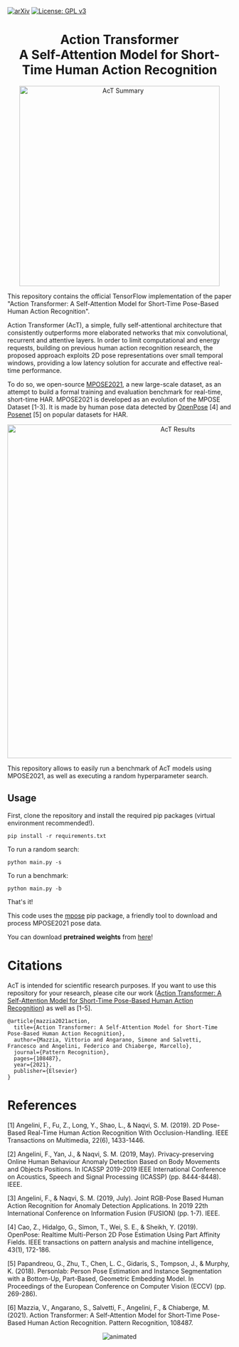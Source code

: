 [![arXiv](http://img.shields.io/badge/arXiv-2001.09136-B31B1B.svg)](https://arxiv.org/abs/2107.00606)
[![License: GPL v3](https://img.shields.io/badge/License-GPLv3-blue.svg)](https://www.gnu.org/licenses/gpl-3.0)
<h1 align="center">  Action Transformer <br> A Self-Attention Model for Short-Time Human Action Recognition
</h1>

<p align="center">
  <img src="https://ars.els-cdn.com/content/image/1-s2.0-S0031320321006634-gr1_lrg.jpg" alt="AcT Summary" width="450"/>
</p>

This repository contains the official TensorFlow implementation of the paper "Action Transformer: A Self-Attention Model for Short-Time Pose-Based Human Action Recognition".

Action Transformer (AcT), a simple, fully self-attentional architecture that consistently outperforms more elaborated networks that mix convolutional, recurrent and attentive layers. In order to limit computational and energy requests, building on previous human action recognition research, the proposed approach exploits 2D pose representations over small temporal windows, providing a low latency solution for accurate and effective real-time performance. 

To do so, we open-source [MPOSE2021](https://github.com/PIC4SeRCentre/MPOSE2021), a new large-scale dataset, as an attempt to build a formal training and evaluation benchmark for real-time, short-time HAR. MPOSE2021 is developed as an evolution of the MPOSE Dataset [1-3]. It is made by human pose data detected by 
[OpenPose](https://github.com/CMU-Perceptual-Computing-Lab/openpose) [4] and [Posenet](https://github.com/google-coral/project-posenet/tree/master/models) [5]
on popular datasets for HAR.

<p align="center">
  <img src="https://ars.els-cdn.com/content/image/1-s2.0-S0031320321006634-gr6_lrg.jpg" alt="AcT Results" width="750"/>
</p>

This repository allows to easily run a benchmark of AcT models using MPOSE2021, as well as executing a random hyperparameter search. 

## Usage
First, clone the repository and install the required pip packages (virtual environment recommended!).

```
pip install -r requirements.txt
```

To run a random search:
```
python main.py -s
```

To run a benchmark:
```
python main.py -b
```

That's it!

This code uses the [mpose](https://pypi.org/project/mpose/) pip package, a friendly tool to download and process MPOSE2021 pose data.

You can download **pretrained weights** from [here](https://drive.google.com/file/d/1NRMg3BWEDHC7aqCLp1mIUxYjuqPsQ8Ty/view?usp=sharing)!

# Citations
AcT is intended for scientific research purposes.
If you want to use this repository for your research, please cite our work ([Action Transformer: A Self-Attention Model for Short-Time Pose-Based Human Action Recognition](https://arxiv.org/abs/2107.00606)) as well as [1-5].

```
@article{mazzia2021action,
  title={Action Transformer: A Self-Attention Model for Short-Time Pose-Based Human Action Recognition},
  author={Mazzia, Vittorio and Angarano, Simone and Salvetti, Francesco and Angelini, Federico and Chiaberge, Marcello},
  journal={Pattern Recognition},
  pages={108487},
  year={2021},
  publisher={Elsevier}
}
```

# References
[1] Angelini, F., Fu, Z., Long, Y., Shao, L., & Naqvi, S. M. (2019). 2D Pose-Based Real-Time Human Action Recognition With Occlusion-Handling. IEEE Transactions on Multimedia, 22(6), 1433-1446.

[2] Angelini, F., Yan, J., & Naqvi, S. M. (2019, May). Privacy-preserving Online Human Behaviour Anomaly Detection Based on Body Movements and Objects Positions. In ICASSP 2019-2019 IEEE International Conference on Acoustics, Speech and Signal Processing (ICASSP) (pp. 8444-8448). IEEE.

[3] Angelini, F., & Naqvi, S. M. (2019, July). Joint RGB-Pose Based Human Action Recognition for Anomaly Detection Applications. In 2019 22th International Conference on Information Fusion (FUSION) (pp. 1-7). IEEE.

[4] Cao, Z., Hidalgo, G., Simon, T., Wei, S. E., & Sheikh, Y. (2019). OpenPose: Realtime Multi-Person 2D Pose Estimation Using Part Affinity Fields. IEEE transactions on pattern analysis and machine intelligence, 43(1), 172-186.

[5] Papandreou, G., Zhu, T., Chen, L. C., Gidaris, S., Tompson, J., & Murphy, K. (2018). Personlab: Person Pose Estimation and Instance Segmentation with a Bottom-Up, Part-Based, Geometric Embedding Model. In Proceedings of the European Conference on Computer Vision (ECCV) (pp. 269-286).

[6] Mazzia, V., Angarano, S., Salvetti, F., Angelini, F., & Chiaberge, M. (2021). Action Transformer: A Self-Attention Model for Short-Time Pose-Based Human Action Recognition. Pattern Recognition, 108487.



<p align="center">
  <img src="https://raw.githubusercontent.com/PIC4SeR/MPOSE2021_Dataset/master/docs/giphy.gif" alt="animated" />
</p>
